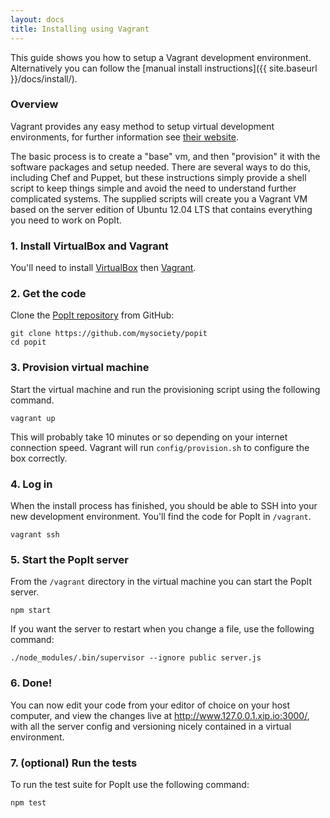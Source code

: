 ```yaml
---
layout: docs
title: Installing using Vagrant
---
```


This guide shows you how to setup a Vagrant development environment. Alternatively you can follow the [manual install instructions]({{ site.baseurl }}/docs/install/).

### Overview

Vagrant provides any easy method to setup virtual development environments, for further information see [their website](http://www.vagrantup.com).

The basic process is to create a "base" vm, and then "provision" it with the software packages and setup needed. There are several ways to do this, including Chef and Puppet, but these instructions simply provide a shell script to keep things simple and avoid the need to understand further complicated systems. The supplied scripts will create you a Vagrant VM based on the server edition of Ubuntu 12.04 LTS that contains everything you need to work on PopIt.

### 1. Install VirtualBox and Vagrant

You'll need to install [VirtualBox](http://www.virtualbox.org/wiki/Downloads) then [Vagrant](http://downloads.vagrantup.com/).

### 2. Get the code

Clone the [PopIt repository](https://github.com/mysociety/popit) from GitHub:

    git clone https://github.com/mysociety/popit
    cd popit

### 3. Provision virtual machine

Start the virtual machine and run the provisioning script using the following command.

    vagrant up

This will probably take 10 minutes or so depending on your internet connection speed. Vagrant will run `config/provision.sh` to configure the box correctly.

### 4. Log in

When the install process has finished, you should be able to SSH into your new development environment. You'll find the code for PopIt in `/vagrant`.

    vagrant ssh

### 5. Start the PopIt server

From the `/vagrant` directory in the virtual machine you can start the PopIt server.

    npm start

If you want the server to restart when you change a file, use the following command:

    ./node_modules/.bin/supervisor --ignore public server.js

### 6. Done!

You can now edit your code from your editor of choice on your host computer, and view the changes live at http://www.127.0.0.1.xip.io:3000/, with all the server config and versioning nicely contained in a virtual environment.

### 7. (optional) Run the tests

To run the test suite for PopIt use the following command:

    npm test
